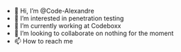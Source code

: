 - 👋 Hi, I’m @Code-Alexandre
- 👀 I’m interested in penetration testing
- 🌱 I’m currently working at Codeboxx
- 💞️ I’m looking to collaborate on nothing for the moment
- 📫 How to reach me 

<!---
Code-Alexandre/Code-Alexandre is a ✨ special ✨ repository because its `README.md` (this file) appears on your GitHub profile.
You can click the Preview link to take a look at your changes.
--->
